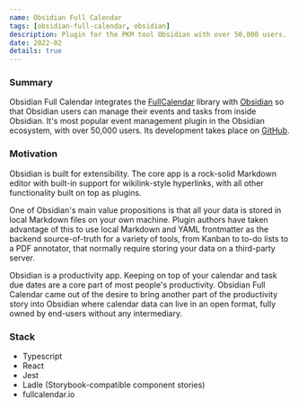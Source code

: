 ```yaml
---
name: Obsidian Full Calendar
tags: [obsidian-full-calendar, obsidian]
description: Plugin for the PKM tool Obsidian with over 50,000 users.
date: 2022-02
details: true
---
```


### Summary

Obsidian Full Calendar integrates the [FullCalendar](https://fullcalendar.io) library with [Obsidian](https://obsidian.md) so that Obsidian users can manage their events and tasks from inside Obsidian. It's most popular event management plugin in the Obsidian ecosystem, with over 50,000 users. Its development takes place on [GitHub](https://github.com/davish/obsidian-full-calendar).

### Motivation

Obsidian is built for extensibility. The core app is a rock-solid Markdown editor with built-in support for wikilink-style hyperlinks, with all other functionality built on top as plugins.

One of Obsidian's main value propositions is that all your data is stored in local Markdown files on your own machine. Plugin authors have taken advantage of this to use local Markdown and YAML frontmatter as the backend source-of-truth for a variety of tools, from Kanban to to-do lists to a PDF annotator, that normally require storing your data on a third-party server.

Obsidian is a productivity app. Keeping on top of your calendar and task due dates are a core part of most people's productivity. Obsidian Full Calendar came out of the desire to bring another part of the productivity story into Obsidian where calendar data can live in an open format, fully owned by end-users without any intermediary.

### Stack

- Typescript
- React
- Jest
- Ladle (Storybook-compatible component stories)
- fullcalendar.io
